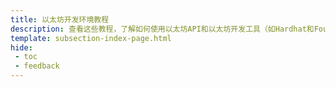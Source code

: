 ```yaml
---
title: 以太坊开发环境教程
description: 查看这些教程，了解如何使用以太坊API和以太坊开发工具（如Hardhat和Foundry）在Moonbeam上开发智能合约。
template: subsection-index-page.html
hide: 
 - toc
 - feedback
---
```

